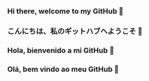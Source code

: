 ### Hi there, welcome to my GitHub 👋
### こんにちは、私のギットハブへようこそ 👋
### Hola, bienvenido a mi GitHub 👋
### Olá, bem vindo ao meu GitHub 👋


<!--
**JonatasFontele/JonatasFontele** is a ✨ _special_ ✨ repository because its `README.md` (this file) appears on your GitHub profile.

My name is Jonatas Fontele Dourado. I'm majoring in Computer Science.

- 🔭 I’m currently working on building my Data Science portfolio.
- 🌱 I’m currently learning machine learning.
- 👯 I’m looking to collaborate on data science applications.
- 🤔 I’m looking for help with jobs 😄
- 💬 Ask me about data mining and astronomy, I am glad to help. 
- 📫 How to reach me: jonatasfontele@gmail.com
- ⚡ Fun fact: I love astrophysics and astronomy, so I am developing something about it.
-->
